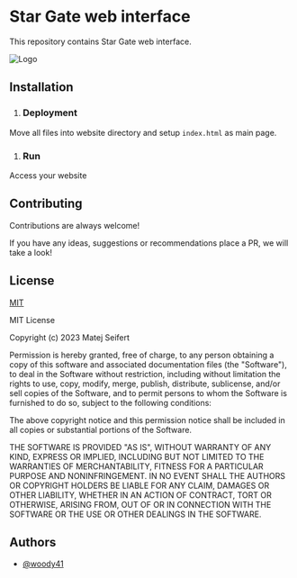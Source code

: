 
# Star Gate web interface

This repository contains Star Gate web interface.



![Logo](https://ctrlv.cz/shots/2023/08/01/cVse.png)


## Installation

1. ### Deployment

Move all files into website directory and setup ```index.html``` as main page.

1. ### Run

Access your website
## Contributing

Contributions are always welcome!

If you have any ideas, suggestions or recommendations place a PR, we will take a look!


## License

[MIT](https://choosealicense.com/licenses/mit/)

MIT License

Copyright (c) 2023 Matej Seifert

Permission is hereby granted, free of charge, to any person obtaining a copy
of this software and associated documentation files (the "Software"), to deal
in the Software without restriction, including without limitation the rights
to use, copy, modify, merge, publish, distribute, sublicense, and/or sell
copies of the Software, and to permit persons to whom the Software is
furnished to do so, subject to the following conditions:

The above copyright notice and this permission notice shall be included in all
copies or substantial portions of the Software.

THE SOFTWARE IS PROVIDED "AS IS", WITHOUT WARRANTY OF ANY KIND, EXPRESS OR
IMPLIED, INCLUDING BUT NOT LIMITED TO THE WARRANTIES OF MERCHANTABILITY,
FITNESS FOR A PARTICULAR PURPOSE AND NONINFRINGEMENT. IN NO EVENT SHALL THE
AUTHORS OR COPYRIGHT HOLDERS BE LIABLE FOR ANY CLAIM, DAMAGES OR OTHER
LIABILITY, WHETHER IN AN ACTION OF CONTRACT, TORT OR OTHERWISE, ARISING FROM,
OUT OF OR IN CONNECTION WITH THE SOFTWARE OR THE USE OR OTHER DEALINGS IN THE
SOFTWARE.
## Authors

- [@woody41](https://www.github.com/woody41)


